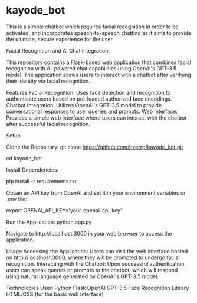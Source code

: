 # kayode_bot
This is a simple chatbot which requires facial recognition in order to be activated, and incorporates speech-to-speech chatting as it aims to provide the ultimate, secure experience for the user.



Facial Recognition and AI Chat Integration:

This repository contains a Flask-based web application that combines facial recognition with AI-powered chat capabilities using OpenAI's GPT-3.5 model. The application allows users to interact with a chatbot after verifying their identity via facial recognition.

Features
Facial Recognition: Uses face detection and recognition to authenticate users based on pre-loaded authorized face encodings.
Chatbot Integration: Utilizes OpenAI's GPT-3.5 model to provide conversational responses to user queries and prompts.
Web Interface: Provides a simple web interface where users can interact with the chatbot after successful facial recognition.


Setup

Clone the Repository:
git clone https://github.com/bzorrp/kayode_bot.git

cd kayode_bot

Install Dependencies:

pip install -r requirements.txt

Obtain an API key from OpenAI and set it in your environment variables or .env file:

export OPENAI_API_KEY='your-openai-api-key'


Run the Application:
python app.py

Navigate to http://localhost:3000 in your web browser to access the application.


Usage
Accessing the Application: Users can visit the web interface hosted on http://localhost:3000, where they will be prompted to undergo facial recognition.
Interacting with the Chatbot: Upon successful authentication, users can speak queries or prompts to the chatbot, which will respond using natural language generated by OpenAI's GPT-3.5 model.


Technologies Used
Python
Flask
OpenAI GPT-3.5
Face Recognition Library
HTML/CSS (for the basic web interface)

